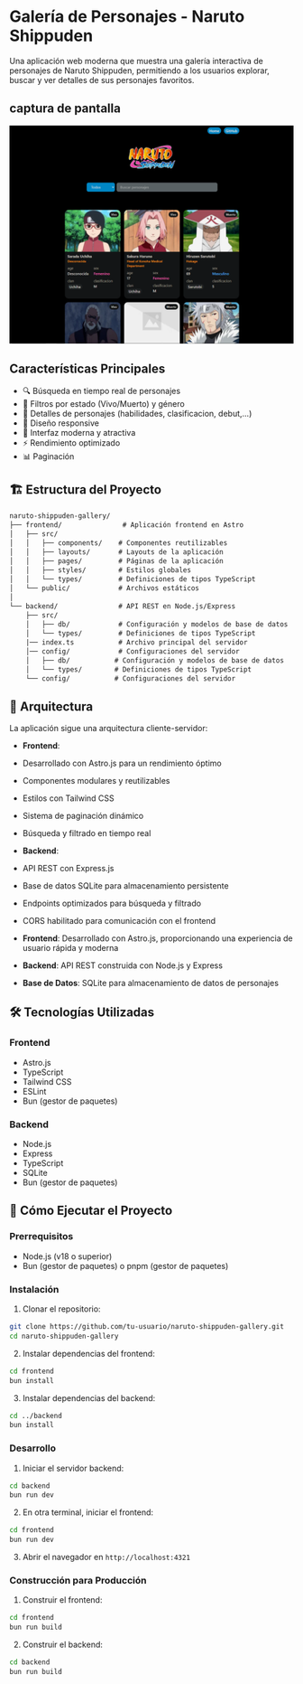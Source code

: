 # Galería de Personajes - Naruto Shippuden

Una aplicación web moderna que muestra una galería interactiva de personajes de Naruto Shippuden, permitiendo a los usuarios explorar, buscar y ver detalles de sus personajes favoritos.

## captura de pantalla
![Naruto Shippuden Gallery](./frontend/public/new%20interface.png)

## Características Principales
- 🔍 Búsqueda en tiempo real de personajes
- 🎯 Filtros por estado (Vivo/Muerto) y género
- 📝 Detalles de personajes (habilidades, clasificacion, debut,...)
- 📱 Diseño responsive
- 🎨 Interfaz moderna y atractiva
- ⚡ Rendimiento optimizado
- 📊 Paginación

## 🏗️ Estructura del Proyecto
```
naruto-shippuden-gallery/
├── frontend/               # Aplicación frontend en Astro
│   ├── src/
│   │   ├── components/    # Componentes reutilizables
│   │   ├── layouts/       # Layouts de la aplicación
│   │   ├── pages/         # Páginas de la aplicación
│   │   ├── styles/        # Estilos globales
│   │   └── types/         # Definiciones de tipos TypeScript
│   └── public/            # Archivos estáticos
│
└── backend/               # API REST en Node.js/Express
    ├── src/
    │   ├── db/            # Configuración y modelos de base de datos
    │   └── types/         # Definiciones de tipos TypeScript
    |── index.ts           # Archivo principal del servidor
    │── config/            # Configuraciones del servidor
    │   ├── db/           # Configuración y modelos de base de datos
    │   └── types/        # Definiciones de tipos TypeScript
    └── config/           # Configuraciones del servidor
```

## 🎨 Arquitectura

La aplicación sigue una arquitectura cliente-servidor:

- **Frontend**:
- Desarrollado con Astro.js para un rendimiento óptimo
- Componentes modulares y reutilizables
- Estilos con Tailwind CSS
- Sistema de paginación dinámico
- Búsqueda y filtrado en tiempo real
  
- **Backend**:
- API REST con Express.js
- Base de datos SQLite para almacenamiento persistente
- Endpoints optimizados para búsqueda y filtrado
- CORS habilitado para comunicación con el frontend
- **Frontend**: Desarrollado con Astro.js, proporcionando una experiencia de usuario rápida y moderna
- **Backend**: API REST construida con Node.js y Express
- **Base de Datos**: SQLite para almacenamiento de datos de personajes

## 🛠️ Tecnologías Utilizadas

### Frontend
- Astro.js
- TypeScript
- Tailwind CSS
- ESLint
- Bun (gestor de paquetes)

### Backend
- Node.js
- Express
- TypeScript
- SQLite
- Bun (gestor de paquetes)

## 🚀 Cómo Ejecutar el Proyecto

### Prerrequisitos
- Node.js (v18 o superior)
- Bun (gestor de paquetes) o pnpm (gestor de paquetes)

### Instalación

1. Clonar el repositorio:
```bash
git clone https://github.com/tu-usuario/naruto-shippuden-gallery.git
cd naruto-shippuden-gallery
```

2. Instalar dependencias del frontend:
```bash
cd frontend
bun install
```

3. Instalar dependencias del backend:
```bash
cd ../backend
bun install
```

### Desarrollo
1. Iniciar el servidor backend:
```bash
cd backend
bun run dev
```

2. En otra terminal, iniciar el frontend:
```bash
cd frontend
bun run dev
```

3. Abrir el navegador en `http://localhost:4321`

### Construcción para Producción
1. Construir el frontend:
```bash
cd frontend
bun run build
```

2. Construir el backend:
```bash
cd backend
bun run build
```